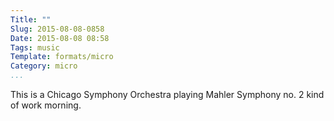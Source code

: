 ```yaml
---
Title: ""
Slug: 2015-08-08-0858
Date: 2015-08-08 08:58
Tags: music
Template: formats/micro
Category: micro
...
```


This is a Chicago Symphony Orchestra playing Mahler Symphony no. 2 kind of
work morning.
